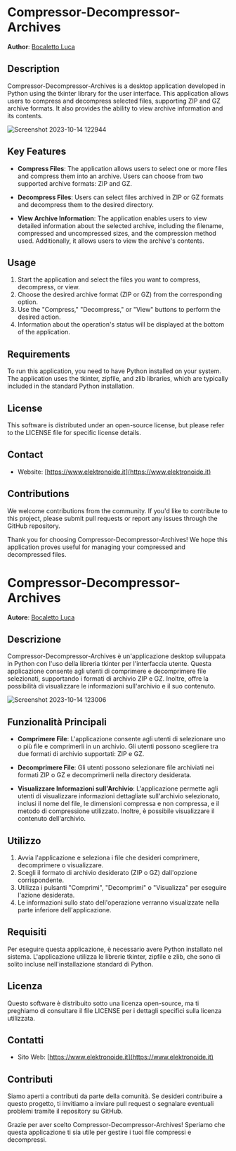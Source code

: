 # Compressor-Decompressor-Archives

**Author**: [Bocaletto Luca](https://www.elektronoide.it)

## Description

Compressor-Decompressor-Archives is a desktop application developed in Python using the tkinter library for the user interface. This application allows users to compress and decompress selected files, supporting ZIP and GZ archive formats. It also provides the ability to view archive information and its contents.

![Screenshot 2023-10-14 122944](https://github.com/elektronoide/Compressor-Decompressor-Archives/assets/134635227/c676b740-6818-4e73-a888-809d0fc5dcc9)

## Key Features

- **Compress Files**: The application allows users to select one or more files and compress them into an archive. Users can choose from two supported archive formats: ZIP and GZ.

- **Decompress Files**: Users can select files archived in ZIP or GZ formats and decompress them to the desired directory.

- **View Archive Information**: The application enables users to view detailed information about the selected archive, including the filename, compressed and uncompressed sizes, and the compression method used. Additionally, it allows users to view the archive's contents.

## Usage

1. Start the application and select the files you want to compress, decompress, or view.
2. Choose the desired archive format (ZIP or GZ) from the corresponding option.
3. Use the "Compress," "Decompress," or "View" buttons to perform the desired action.
4. Information about the operation's status will be displayed at the bottom of the application.

## Requirements

To run this application, you need to have Python installed on your system. The application uses the tkinter, zipfile, and zlib libraries, which are typically included in the standard Python installation.

## License

This software is distributed under an open-source license, but please refer to the LICENSE file for specific license details.

## Contact

- Website: [https://www.elektronoide.it](https://www.elektronoide.it)

## Contributions

We welcome contributions from the community. If you'd like to contribute to this project, please submit pull requests or report any issues through the GitHub repository.

Thank you for choosing Compressor-Decompressor-Archives! We hope this application proves useful for managing your compressed and decompressed files.

# Compressor-Decompressor-Archives

**Autore**: [Bocaletto Luca](https://www.elektronoide.it)

## Descrizione

Compressor-Decompressor-Archives è un'applicazione desktop sviluppata in Python con l'uso della libreria tkinter per l'interfaccia utente. Questa applicazione consente agli utenti di comprimere e decomprimere file selezionati, supportando i formati di archivio ZIP e GZ. Inoltre, offre la possibilità di visualizzare le informazioni sull'archivio e il suo contenuto.

![Screenshot 2023-10-14 123006](https://github.com/elektronoide/Compressor-Decompressor-Archives/assets/134635227/ee96802d-51e3-4d58-b739-311c9fdd4faf)

## Funzionalità Principali

- **Comprimere File**: L'applicazione consente agli utenti di selezionare uno o più file e comprimerli in un archivio. Gli utenti possono scegliere tra due formati di archivio supportati: ZIP e GZ.

- **Decomprimere File**: Gli utenti possono selezionare file archiviati nei formati ZIP o GZ e decomprimerli nella directory desiderata.

- **Visualizzare Informazioni sull'Archivio**: L'applicazione permette agli utenti di visualizzare informazioni dettagliate sull'archivio selezionato, inclusi il nome del file, le dimensioni compressa e non compressa, e il metodo di compressione utilizzato. Inoltre, è possibile visualizzare il contenuto dell'archivio.

## Utilizzo

1. Avvia l'applicazione e seleziona i file che desideri comprimere, decomprimere o visualizzare.
2. Scegli il formato di archivio desiderato (ZIP o GZ) dall'opzione corrispondente.
3. Utilizza i pulsanti "Comprimi", "Decomprimi" o "Visualizza" per eseguire l'azione desiderata.
4. Le informazioni sullo stato dell'operazione verranno visualizzate nella parte inferiore dell'applicazione.

## Requisiti

Per eseguire questa applicazione, è necessario avere Python installato nel sistema. L'applicazione utilizza le librerie tkinter, zipfile e zlib, che sono di solito incluse nell'installazione standard di Python.

## Licenza

Questo software è distribuito sotto una licenza open-source, ma ti preghiamo di consultare il file LICENSE per i dettagli specifici sulla licenza utilizzata.

## Contatti

- Sito Web: [https://www.elektronoide.it](https://www.elektronoide.it)

## Contributi

Siamo aperti a contributi da parte della comunità. Se desideri contribuire a questo progetto, ti invitiamo a inviare pull request o segnalare eventuali problemi tramite il repository su GitHub.

Grazie per aver scelto Compressor-Decompressor-Archives! Speriamo che questa applicazione ti sia utile per gestire i tuoi file compressi e decompressi.
